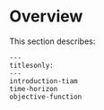 # Overview

This section describes:

```{toctree}
---
titlesonly:
---
introduction-tiam
time-horizon
objective-function
```
